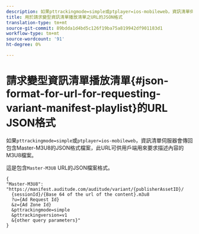 ```yaml
---
description: 如果pttrackingmode=simple或ptplayer=ios-mobileweb，資訊清單伺服器會傳回包含Master-M3U8的JSON格式檔案，此URL可供用戶端用來要求描述內容的M3U8檔案。
title: 用於請求變型資訊清單播放清單之URL的JSON格式
translation-type: tm+mt
source-git-commit: 89bdda1d4bd5c126f19ba75a819942df901183d1
workflow-type: tm+mt
source-wordcount: '91'
ht-degree: 0%

---
```



# 請求變型資訊清單播放清單{#json-format-for-url-for-requesting-variant-manifest-playlist}的URL JSON格式

如果`pttrackingmode=simple`或`ptplayer=ios-mobileweb`，資訊清單伺服器會傳回包含Master-M3U8的JSON格式檔案，此URL可供用戶端用來要求描述內容的M3U8檔案。

這是包含`Master-M3U8` URL的JSON檔案格式。

```
{
"Master-M3U8": "https://manifest.auditude.com/auditude/variant/{publisherAssetID}/
  {sessionId}/{Base 64 of the url of the content}.m3u8
  ?u={Ad Request Id}
  &z={Ad Zone Id}
  &pttrackingmode=simple
  &pttrackingversion=v1
  &{other query parameters}"
}
```
